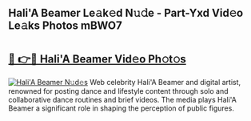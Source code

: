 ## Hali'A Beamer Le𝚊k𝚎d N𝚞𝚍e - Part-Yxd Vid𝚎o Le𝚊ks Photos mBWO7

# <h2><a href="http://fbf1xrx.evod.top/?m=Hali%27A+Beamer">🔗 👉🔴 Hali'A Beamer Vid𝚎o Ph𝚘t𝚘s</a></h2>

[![Hali'A Beamer N𝚞d𝚎s](https://i.imgur.com/8V9OHl7.gif)](http://fbf1xrx.evod.top/?m=Hali%27A+Beamer)
Web celebrity Hali'A Beamer and digital artist, renowned for posting dance and lifestyle content through solo and collaborative dance routines and brief videos. The media plays Hali'A Beamer a significant role in shaping the perception of public figures. 
